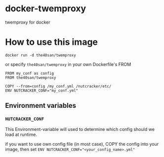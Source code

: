 # docker-twemproxy
twemproxy for docker

# How to use this image

```
docker run -d the40san/twemproxy
```

or specify `the40san/twemproxy` in your own Dockerfile's FROM

```
FROM my_conf as config
FROM the40san/twemproxy

COPY --from=config /my_conf.yml /nutcracker/etc/
ENV NUTCRACKER_CONF="my_conf.yml"
```

## Environment variables

### `NUTCRACKER_CONF`
This Environment-variable will used to determine which config should we load at runtime.

if you want to use own config file (in most case), COPY the config into your image, then set `ENV NUTCRACKER_CONF="<your_config_name>.yml"`
